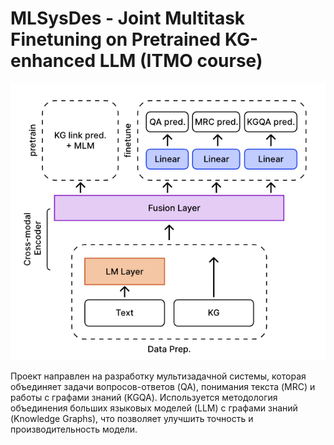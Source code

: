 # MLSysDes - Joint Multitask Finetuning on Pretrained KG-enhanced LLM (ITMO course)

![Model finetune overview](./figs/model_arch.png)

Проект направлен на разработку мультизадачной системы, которая объединяет задачи вопросов-ответов (QA), понимания текста (MRC) и работы с графами знаний (KGQA). Используется методология объединения больших языковых моделей (LLM) с графами знаний (Knowledge Graphs), что позволяет улучшить точность и производительность модели.


